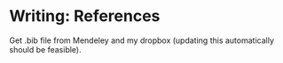 # Writing: References

<!-- badges: start -->
<!-- badges: end -->

Get .bib file from Mendeley and my dropbox (updating this automatically should be feasible).